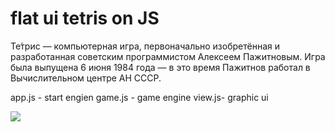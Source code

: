 # flat ui tetris on JS
Те́трис — компьютерная игра, первоначально изобретённая и разработанная советским программистом Алексеем Пажитновым. Игра была выпущена 6 июня 1984 года — в это время Пажитнов работал в Вычислительном центре АН СССР. 

app.js - start engien
game.js - game engine
view.js- graphic ui


<img src="http://tetris.idiod.me/tetris.png"/>

